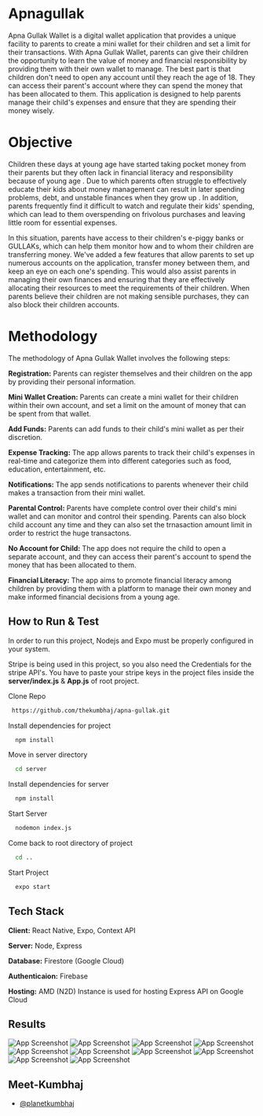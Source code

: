 # Apnagullak

Apna Gullak Wallet is a digital wallet application that provides a unique facility to parents to create a mini wallet 
for their children and set a limit for their transactions. With Apna Gullak Wallet,
parents can give their children the opportunity to learn the value of money and financial
responsibility by providing them with their own wallet to manage. The best part is that children don't 
need to open any account until they reach the age of 18. 
They can access their parent's account where they can spend the money that has been allocated to them.
This application is designed to help parents manage their child's expenses and ensure that they are spending their money wisely.

# Objective

Children these days at young age have started taking pocket money from their parents but they often lack in financial literacy and responsibility because of young age . Due to which parents often struggle to effectively educate their kids about money management can result in later spending problems, debt, and unstable finances when they grow up . In addition, parents frequently find it difficult to watch and regulate their kids' spending, which can lead to them overspending on frivolous purchases and leaving little room for essential expenses.

In this situation, parents have access to their children's e-piggy banks or GULLAKs, which can help them monitor how and to whom their children are transferring money. We've added a few features that allow parents to set up numerous accounts on the application, transfer money between them, and keep an eye on each one's spending. This would also assist parents in managing their own finances and ensuring that they are effectively allocating their resources to meet the requirements of their children. When parents believe their children are not making sensible purchases, they can also block their children accounts.

# Methodology

The methodology of Apna Gullak Wallet involves the following steps:

**Registration:** Parents can register themselves and their children on the app by providing their personal information.

**Mini Wallet Creation:** Parents can create a mini wallet for their children within their own account, 
and set a limit on the amount of money that can be spent from that wallet.

**Add Funds:** Parents can add funds to their child's mini wallet as per their discretion.

**Expense Tracking:** The app allows parents to track their child's expenses in real-time and categorize them into different
categories such as food, education, entertainment, etc.

**Notifications:** The app sends notifications to parents whenever their child makes a transaction from their mini wallet.

**Parental Control:** Parents have complete control over their child's mini wallet and can monitor and control their spending. Parents can also block child account any time and they can also set the trnasaction amount limit in order to restrict the huge transactons.

**No Account for Child:** The app does not require the child to open a separate account, and they can access their parent's account 
to spend the money that has been allocated to them.

**Financial Literacy:** The app aims to promote financial literacy among children by providing them with a platform to manage their own 
money and make informed financial decisions from a young age.



## How to Run & Test
In order to run this project, Nodejs and Expo must be properly configured in your system. 

Stripe is being used in this project, so you also need the Credentials for the stripe API's. You have to paste your stripe keys in the project files inside the **server/index.js** & **App.js** of root project.


 Clone Repo 

```bash
 https://github.com/thekumbhaj/apna-gullak.git
```

Install dependencies for project

```bash
  npm install 
```

Move in server directory

```bash
  cd server 
```

Install dependencies for server

```bash
  npm install 
```

Start Server

```bash
  nodemon index.js 
```

Come back to root directory of project

```bash
  cd .. 
```

Start Project

```bash
  expo start
```






## Tech Stack

**Client:** React Native, Expo, Context API

**Server:** Node, Express

**Database:** Firestore (Google Cloud)

**Authenticaion:** Firebase

**Hosting:** AMD (N2D) Instance is used for hosting Express API on Google Cloud

## Results

![App Screenshot](https://blogger.googleusercontent.com/img/b/R29vZ2xl/AVvXsEhColwwWgY9xHGcSbAhV_Rdh6h5jqkquXlzPvG84NxL8IeSjycw3d5sNQN8p18PrwZt8e2ut3sk95VQag8vGXXv-4mHsr6G_0iz1begCdGw0f3HrPlU8pkMrDjPruYjHjRLNIpxp4MotzrJ7XIa8EhY4nsDF0-p4YX7ySxR8j2I1vuO2yA2QZz0WnE/s320/Screenshot_2023-04-02-16-34-50-43_f73b71075b1de7323614b647fe394240.jpg) 
![App Screenshot](https://blogger.googleusercontent.com/img/b/R29vZ2xl/AVvXsEjHMj_bEcwW72PZ9nhtqhTvx_iN8vnL3VY5x7kMSsvtHcfurdEk3OSaGN2Rr2WgfTvpmsSUR7VAxCcyHp32kzcLTLq6neDjed_Uc9-VkCMfGVgAyXEbhCdJI-wbwvPulBDFzOyY0EXQi-Scu3fuRECQoquL46Pan5D-p1JPMx0ZgQehmcTnKVTi5i0/s320/Screenshot_2023-04-02-16-34-54-28_f73b71075b1de7323614b647fe394240.jpg)
![App Screenshot](https://blogger.googleusercontent.com/img/b/R29vZ2xl/AVvXsEjT5XDwodWyD0pSib9a_EQr_SixcSD2qR3mx96lHUvvqMEbtUWe2uW_4PIZoV7-sv0Mwh9IyIV7-pfvWBjx7iXQ6jw-up2RWU6A17tZN_JcU22MtmLwYgVceRfJG_GfPM_v-7ytV5odLRw2K6uhm--PUmBG1syAkktiil1G8nvZvZIpkakJMiSKLwA/s320/Screenshot_2023-04-02-16-34-59-04_f73b71075b1de7323614b647fe394240.jpg)
![App Screenshot](https://blogger.googleusercontent.com/img/b/R29vZ2xl/AVvXsEgrGFI483RDWYUlRn5_1M9F3WvwcI4wmfnr4YzVSPaAiK04-X1ejCBuV8G8DZlNnh-nEGZ7duIO1AqGgBsZolo_ZgnnH9mvt0T8X-LfiOId8Mfh1X7UHWrASsyDx_yOIYRsGfFy9RuPPmeDj2QTVktMjxlrX_djHH0bM5SmOPN4zUTbwGWyP6CF3jE/s320/Screenshot_2023-04-02-16-35-40-24_f73b71075b1de7323614b647fe394240.jpg)
![App Screenshot](https://blogger.googleusercontent.com/img/b/R29vZ2xl/AVvXsEjAlEZfU518zSivI4m_ouJZKJnS3Z6BF5NyMVhTjJRcianx56yLBfDHKtbsxRMxT1zeFsJVBcNQIRW13OJHkJGIp50vShqzsON-JqJnP0gXLvsLDdIKX_mzFIlw7325z7ii514yWMTpqB37Dcxl62caJKFz1HsEXJD1ROBAJDT6Y7oouRsA_uqZvXE/s320/Screenshot_2023-04-02-16-35-43-65_f73b71075b1de7323614b647fe394240.jpg)
![App Screenshot](https://blogger.googleusercontent.com/img/b/R29vZ2xl/AVvXsEiX2khTDkuQlLXfAWasUoyw2U6lLSEI5WLxL0oHJ2mHWCOO0KJgronMqOql0HjDkYnvGDIPYi_V6F94WxFgCvbx7-VE31EGoeMYA-NGPWUzlVQbon6vUwjOvuzy0aVsAzF3vqBZIj5rOhTPpGtbXaXJ4j-myBYg912evOQfhoGQYhpktLW6hsf4ACQ/s320/Screenshot_2023-04-02-16-35-49-08_f73b71075b1de7323614b647fe394240.jpg)
![App Screenshot](https://blogger.googleusercontent.com/img/b/R29vZ2xl/AVvXsEgispLAWGRZ5y3-dPAE9qs7NHZk5VgL9nb9o3wXbGl6TavpE3kl3MeqnvA6RhSQBlM2e5hdsyOJTmByh539-9U99R92h2iEvqdXjMlOhyrZd-Fdd2Rd66499VKXX0FNvq656HYUG611k5L6UErtA_A8pa_9lyKF1K7vWOhbzK0FUXh-AN6BmOo4svw/s320/Screenshot_2023-04-02-16-35-58-60_f73b71075b1de7323614b647fe394240.jpg)
![App Screenshot](https://blogger.googleusercontent.com/img/b/R29vZ2xl/AVvXsEgpW2p_r22ico0sD3CivSdonAXkxiNPPc6yKlV93CbSAzCUD7M35lwPuQ3PvSEdtnLUoc1fsbi3JNTO8E2tgxp324YwjPYvi7DA4R26k8Iq5W_ZbVOWbPx4MLhQFAwv1TXCEfgsJYjHjRUK6jVM7yIOlcldk2C0lsOrpVI6tENkjV3aLEwaWrtFdqw/s320/Screenshot_2023-04-02-16-36-41-88_f73b71075b1de7323614b647fe394240.jpg)
![App Screenshot](https://blogger.googleusercontent.com/img/b/R29vZ2xl/AVvXsEjj0NE2i1OBy8stOkcwy3v1qsm-aGyb_sFq17L3OL2iT2GFJFfcE7LzUr-Q-ZQgsGHJ8gBO-jGNSHYk6F9fu7WuD5_HxLB6q77ycBGQe2Zw68TgXbEsN0qXvmoCXfuyhk4TrWuJe6Lu5ZYz-5ZH7CQgOposzGb47j1A2kM0Rs3VCMjSEy94hbRAGGo/s320/Screenshot%202023-05-14%20at%2011.04.00%20AM.png)
![App Screenshot](https://blogger.googleusercontent.com/img/b/R29vZ2xl/AVvXsEh5s7DGGDFJLwrBzgP4Isws5Af6B7uw0sWrzFBOdtNmgvMuwrsSPDORSC6wnsBsJibgCZvrx7G6age2Izx4sBe6MUDH9LJPSl0MKwsYwbgvKV50es5ODcXFfm7q_ZLWGSJnjSDLQIIKK5cf-z5ueXlRZ46SFWEREw3CmsRsPWVmV3DYxuPUYfK-Ri8/s320/Screenshot%202023-05-14%20at%2011.04.13%20AM.png)




## Meet-Kumbhaj
- [@planetkumbhaj](https://github.com/PlanetKumbhaj)


